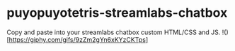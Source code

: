 # puyopuyotetris-streamlabs-chatbox

Copy and paste into your streamlabs chatbox custom HTML/CSS and JS.
!()[https://giphy.com/gifs/9zZm2gYn6xKYzCKTps]
